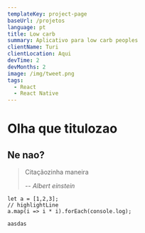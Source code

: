 ```yaml
---
templateKey: project-page
baseUrl: /projetos
language: pt
title: Low carb
summary: Aplicativo para low carb peoples
clientName: Turi
clientLocation: Aqui
devTime: 2
devMonths: 2
image: /img/tweet.png
tags:
  - React
  - React Native
---
```

# Olha que titulozao

## Ne nao?

> Citaçãozinha maneira
>
> \-- <cite>Albert einstein</cite>

```javascript{1,3}
let a = [1,2,3];
// highlightLine
a.map(i => i * i).forEach(console.log);
```

`aasdas`
